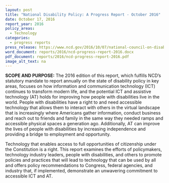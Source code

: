 ```yaml
---
layout: post
title: "National Disability Policy: A Progress Report - October 2016"
date: October 17, 2016
report_year: 2016
policy_areas:
  - Technology
categories:
  - progress reports
press_release: https://www.ncd.gov/2016/10/07/national-council-on-disability-calls-for-a-technology-bill-of-rights-for-57-million-americans/
word_document: reports/2016/ncd-progress-report-2016.docx
pdf_document: reports/2016/ncd-progress-report-2016.pdf
image_alt_text: na
---
```

**SCOPE AND PURPOSE:** The 2016 edition of this report, which fulfills NCD’s statutory mandate to report annually on the state of disability policy in key areas, focuses on how information and communication technology (ICT) continues to transform modern life, and the potential ICT and assistive technology (AT) holds for improving how people with disabilities live in the world. People with disabilities have a right to and need accessible technology that allows them to interact with others in the virtual landscape that is increasingly where Americans gather information, conduct business and reach out to friends and family in the same way they needed ramps and accessible physical spaces a generation ago. Additionally, AT can improve the lives of people with disabilities by increasing independence and providing a bridge to employment and opportunity. 

Technology that enables access to full opportunities of citizenship under the Constitution is a right. This report examines the efforts of policymakers, technology industry leaders, people with disabilities, and others to promote policies and practices that will lead to technology that can be used by all and offers policy recommendations to Congress, federal agencies, and industry that, if implemented, demonstrate an unwavering commitment to accessible ICT and AT.
